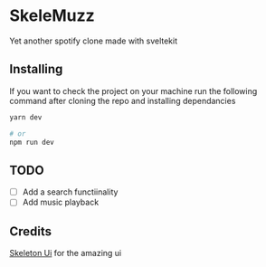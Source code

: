 # SkeleMuzz

Yet another spotify clone made with sveltekit

## Installing

If you want to check the project on your machine run the following command after
cloning the repo and installing dependancies

```bash
yarn dev

# or
npm run dev
```

## TODO

- [ ] Add a search functiinality
- [ ] Add music playback

## Credits

[Skeleton Ui]("https://github.com/skeletonlabs/skeleton) for the amazing ui

